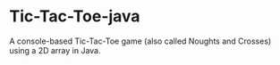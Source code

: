 # Tic-Tac-Toe-java
A console-based Tic-Tac-Toe game (also called Noughts and Crosses) using a 2D array in Java.
